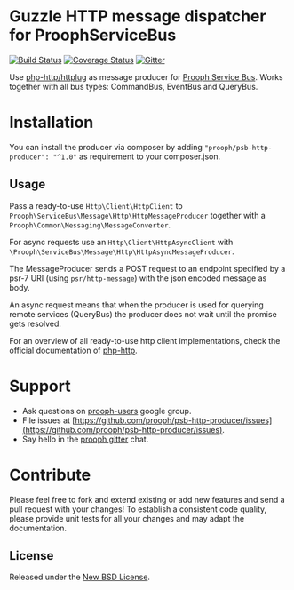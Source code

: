 Guzzle HTTP message dispatcher for ProophServiceBus
===================================================

[![Build Status](https://travis-ci.org/prooph/psb-http-producer.svg?branch=master)](https://travis-ci.org/prooph/psb-http-producer)
[![Coverage Status](https://img.shields.io/coveralls/prooph/psb-http-producer.svg)](https://coveralls.io/r/prooph/psb-http-producer?branch=master)
[![Gitter](https://badges.gitter.im/Join%20Chat.svg)](https://gitter.im/prooph/improoph)

Use [php-http/httplug](http://httplug.io/) as message producer for [Prooph Service Bus](https://github.com/prooph/service-bus).
Works together with all bus types: CommandBus, EventBus and QueryBus.

# Installation

You can install the producer via composer by adding `"prooph/psb-http-producer": "^1.0"` as requirement to your composer.json.

Usage
-----

Pass a ready-to-use `Http\Client\HttpClient` to `Prooph\ServiceBus\Message\Http\HttpMessageProducer` together with a `Prooph\Common\Messaging\MessageConverter`.

For async requests use an `Http\Client\HttpAsyncClient` with `\Prooph\ServiceBus\Message\Http\HttpAsyncMessageProducer`.

The MessageProducer sends a POST request to an endpoint specified by a psr-7 URI (using `psr/http-message`) with the json encoded message as body.

An async request means that when the producer is used for querying remote services (QueryBus) the producer does not wait until the promise gets resolved.

For an overview of all ready-to-use http client implementations, check the official documentation of [php-http](http://docs.php-http.org/en/latest/httplug/introduction.html#implementations).

# Support

- Ask questions on [prooph-users](https://groups.google.com/forum/?hl=de#!forum/prooph) google group.
- File issues at [https://github.com/prooph/psb-http-producer/issues](https://github.com/prooph/psb-http-producer/issues).
- Say hello in the [prooph gitter](https://gitter.im/prooph/improoph) chat.


# Contribute

Please feel free to fork and extend existing or add new features and send a pull request with your changes!
To establish a consistent code quality, please provide unit tests for all your changes and may adapt the documentation.

License
-------

Released under the [New BSD License](LICENSE).
